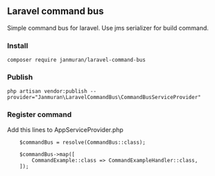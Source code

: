 ## Laravel command bus

Simple command bus for laravel. Use jms serializer for build command.

### Install

`composer require janmuran/laravel-command-bus`

### Publish 

`php artisan vendor:publish --provider="Janmuran\LaravelCommandBus\CommandBusServiceProvider"`

### Register command

Add this lines to AppServiceProvider.php

        $commandBus = resolve(CommandBus::class);

        $commandBus->map([
            CommandExample::class => CommandExampleHandler::class,
        ]);